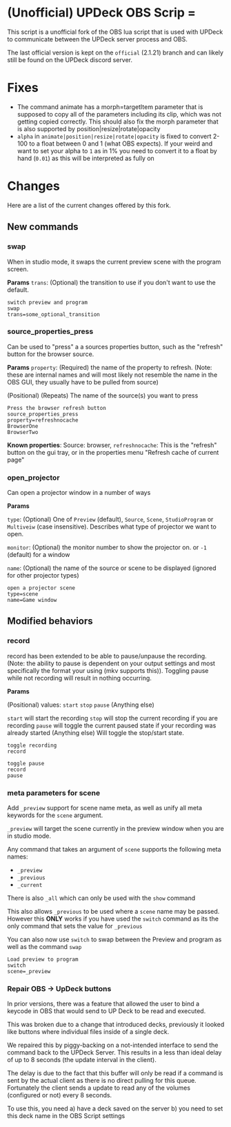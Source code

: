 # (Unofficial) UPDeck OBS Scrip =

This script is a unofficial fork of the OBS lua script that is used
with UPDeck to communicate between the UPDeck server process and OBS.

The last official version is kept on the `official` (2.1.21) branch and can likely still
be found on the UPDeck discord server.

# Fixes
* The command animate has a morph=targetItem parameter that is supposed to copy all of the parameters including its clip, which was not getting copied correctly. This should also fix the morph parameter that is also supported by position|resize|rotate|opacity
* `alpha` in `animate|position|resize|rotate|opacity` is fixed to convert 2-100 to a float between 0 and 1 (what OBS expects). If your weird and want to set your alpha to `1` as in 1% you need to convert it to a float by hand (`0.01`) as this will be interpreted as fully on

# Changes

Here are a list of the current changes offered by this fork.

## New commands

### swap
When in studio mode, it swaps the current preview scene with the program
screen.

**Params**
`trans`: (Optional) the transition to use if you don't want to use the default.


```
switch preview and program
swap
trans=some_optional_transition
```

### source_properties_press
Can be used to "press" a a sources properties button, such as the "refresh" button for the browser source.

**Params**
`property`: (Required) the name of the property to refresh. (Note: these are internal names and will most likely not resemble the name in the OBS GUI, they usually have to be pulled from source)

(Positional) (Repeats) The name of the source(s) you want to press

```
Press the browser refresh button
source_properties_press
property=refreshnocache
BrowserOne
BrowserTwo
```

**Known properties**:
Source: browser, `refreshnocache`: This is the "refresh" button on the gui tray, or in the properties menu "Refresh cache of current page"

### open_projector
Can open a projector window in a number of ways

**Params**

`type`: (Optional) One of `Preview` (default), `Source`, `Scene`, `StudioProgram` or `Multiveiw` (case insensitive). Describes what type of projector we want to open.

`monitor`: (Optional) the monitor number to show the projector on. or `-1` (default) for a window

`name`: (Optional) the name of the source or scene to be displayed (ignored for other projector types)

```
open a projector scene
type=scene
name=Game window
```

## Modified behaviors

### record
record has been extended to be able to pause/unpause the recording. (Note:
the ability to pause is dependent on your output settings and most specifically
the format your using (mkv supports this)). Toggling pause while not recording
will result in nothing occurring.

**Params**

(Positional) values: `start` `stop` `pause` (Anything else)

`start` will start the recording
`stop` will stop the current recording if you are recording
`pause` will toggle the current paused state if your recording was already started
(Anything else) Will toggle the stop/start state.

```
toggle recording
record

toggle pause
record
pause
```

### meta parameters for scene
Add `_preview` support for scene name meta, as well as unify all meta keywords
for the `scene` argument.

`_preview` will target the scene currently in the preview window when you are in
studio mode.

Any command that takes an argument of `scene` supports the following meta names:
* `_preview`
* `_previous`
* `_current`

There is also `_all` which can only be used with the `show` command

This also allows `_previous` to be used where a `scene` name may be passed.
However this **ONLY** works if you have used the `switch` command as its the
only command that sets the value for `_previous`

You can also now use `switch` to swap between the Preview and program as well
as the command `swap`

```
Load preview to program
switch
scene=_preview
```

### Repair OBS -> UpDeck buttons 
In prior versions, there was a feature that allowed the user to bind a
keycode in OBS that would send to UP Deck to be read and executed.

This was broken due to a change that introduced decks, previously it
looked like buttons where individual files inside of a single deck.

We repaired this by piggy-backing on a not-intended interface to send
the command back to the UPDeck Server. This results in a less than
ideal delay of up to 8 seconds (the update interval in the client).

The delay is due to the fact that this buffer will only be read if a
command is sent by the actual client as there is no direct pulling for
this queue. Fortunately the client sends a update to read any of the
volumes (configured or not) every 8 seconds.

To use this, you need a) have a deck saved on the server b) you need
to set this deck name in the OBS Script settings

